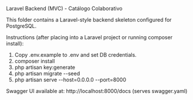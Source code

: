 Laravel Backend (MVC) - Catálogo Colaborativo

This folder contains a Laravel-style backend skeleton configured for PostgreSQL.

Instructions (after placing into a Laravel project or running composer install):

1. Copy .env.example to .env and set DB credentials.
2. composer install
3. php artisan key:generate
4. php artisan migrate --seed
5. php artisan serve --host=0.0.0.0 --port=8000

Swagger UI available at: http://localhost:8000/docs (serves swagger.yaml)
